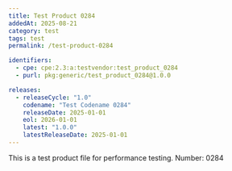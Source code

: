 ```yaml
---
title: Test Product 0284
addedAt: 2025-08-21
category: test
tags: test
permalink: /test-product-0284

identifiers:
  - cpe: cpe:2.3:a:testvendor:test_product_0284
  - purl: pkg:generic/test_product_0284@1.0.0

releases:
  - releaseCycle: "1.0"
    codename: "Test Codename 0284"
    releaseDate: 2025-01-01
    eol: 2026-01-01
    latest: "1.0.0"
    latestReleaseDate: 2025-01-01
---
```


This is a test product file for performance testing. Number: 0284
